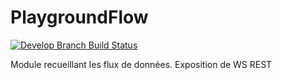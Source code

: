 PlaygroundFlow
=========

[![Develop Branch Build Status](https://travis-ci.org/gregorybesson/PlaygroundFlow.svg)](http://travis-ci.org/gregorybesson/PlaygroundFlow)

Module recueillant les flux de données. Exposition de WS REST

